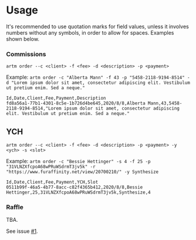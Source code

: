 # Usage

It's recommended to use quotation marks for field values, unless it involves numbers without any symbols, in order to allow for spaces. Examples shown below.

### Commissions

``artm order --c <client> -f <fee> -d <description> -p <payment>``

Example: ``artm order -c "Alberta Mann" -f 43 -p "5458-2118-9194-8514" -d "Lorem ipsum dolor sit amet, consectetur adipiscing elit. Vestibulum ut pretium enim. Sed a neque."``

```csv
Id,Date,Client,Fee,Payment,Description
fd8a56a1-77b1-4301-8c5e-1b726d4be645,2020/8/8,Alberta Mann,43,5458-2118-9194-8514,"Lorem ipsum dolor sit amet, consectetur adipiscing elit. Vestibulum ut pretium enim. Sed a neque."
```

## YCH

``artm order --c <client> -f <fee> -d <description> -p <payment> -y <ych> -s <slot>``

Example: ``artm order -c "Bessie Hettinger" -s 4 -f 25 -p "31VLNZXfcpoA68wPRuWSdrmT3jv5k" -r "https://www.furaffinity.net/view/20700210/" -y Synthesize``

```csv
Id,Date,Client,Fee,Payment,YCH,Slot
0511b99f-46a5-4b77-8acc-c82f4365b412,2020/8/8,Bessie Hettinger,25,31VLNZXfcpoA68wPRuWSdrmT3jv5k,Synthesize,4
```

### Raffle

TBA. 

See issue [#1](https://github.com/tonytins/artm/issues/1).